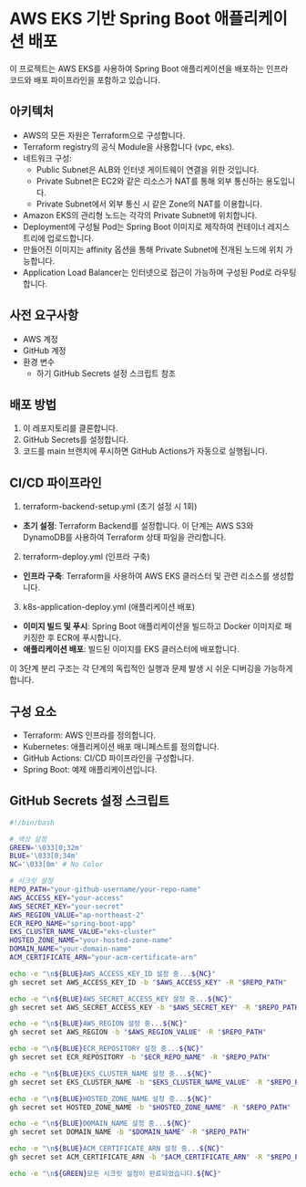 # AWS EKS 기반 Spring Boot 애플리케이션 배포

이 프로젝트는 AWS EKS를 사용하여 Spring Boot 애플리케이션을 배포하는 인프라 코드와 배포 파이프라인을 포함하고 있습니다.

## 아키텍처

- AWS의 모든 자원은 Terraform으로 구성합니다.
- Terraform registry의 공식 Module을 사용합니다 (vpc, eks).
- 네트워크 구성:
  - Public Subnet은 ALB와 인터넷 게이트웨이 연결을 위한 것입니다.
  - Private Subnet은 EC2와 같은 리소스가 NAT를 통해 외부 통신하는 용도입니다.
  - Private Subnet에서 외부 통신 시 같은 Zone의 NAT를 이용합니다.
- Amazon EKS의 관리형 노드는 각각의 Private Subnet에 위치합니다.
- Deployment에 구성될 Pod는 Spring Boot 이미지로 제작하여 컨테이너 레지스트리에 업로드합니다.
- 만들어진 이미지는 affinity 옵션을 통해 Private Subnet에 전개된 노드에 위치 가능합니다.
- Application Load Balancer는 인터넷으로 접근이 가능하며 구성된 Pod로 라우팅합니다.

## 사전 요구사항

- AWS 계정
- GitHub 계정
- 환경 변수
  - 하기 GitHub Secrets 설정 스크립트 참조

## 배포 방법

1. 이 레포지토리를 클론합니다.
2. GitHub Secrets를 설정합니다.
3. 코드를 main 브랜치에 푸시하면 GitHub Actions가 자동으로 실행됩니다.

## CI/CD 파이프라인

1. terraform-backend-setup.yml (초기 설정 시 1회)
- **초기 설정**: Terraform Backend를 설정합니다. 이 단계는 AWS S3와 DynamoDB를 사용하여 Terraform 상태 파일을 관리합니다.
2. terraform-deploy.yml (인프라 구축)
- **인프라 구축**: Terraform을 사용하여 AWS EKS 클러스터 및 관련 리소스를 생성합니다.
3. k8s-application-deploy.yml (애플리케이션 배포)
- **이미지 빌드 및 푸시**: Spring Boot 애플리케이션을 빌드하고 Docker 이미지로 패키징한 후 ECR에 푸시합니다.
- **애플리케이션 배포**: 빌드된 이미지를 EKS 클러스터에 배포합니다.

이 3단계 분리 구조는 각 단계의 독립적인 실행과 문제 발생 시 쉬운 디버깅을 가능하게 합니다.

## 구성 요소

- Terraform: AWS 인프라를 정의합니다.
- Kubernetes: 애플리케이션 배포 매니페스트를 정의합니다.
- GitHub Actions: CI/CD 파이프라인을 구성합니다.
- Spring Boot: 예제 애플리케이션입니다.

## GitHub Secrets 설정 스크립트

```bash
#!/bin/bash

# 색상 설정
GREEN='\033[0;32m'
BLUE='\033[0;34m'
NC='\033[0m' # No Color

# 시크릿 설정
REPO_PATH="your-github-username/your-repo-name"
AWS_ACCESS_KEY="your-access"
AWS_SECRET_KEY="your-secret"
AWS_REGION_VALUE="ap-northeast-2"
ECR_REPO_NAME="spring-boot-app"
EKS_CLUSTER_NAME_VALUE="eks-cluster"
HOSTED_ZONE_NAME="your-hosted-zone-name"
DOMAIN_NAME="your-domain-name"
ACM_CERTIFICATE_ARN="your-acm-certificate-arn"

echo -e "\n${BLUE}AWS_ACCESS_KEY_ID 설정 중...${NC}"
gh secret set AWS_ACCESS_KEY_ID -b "$AWS_ACCESS_KEY" -R "$REPO_PATH"

echo -e "\n${BLUE}AWS_SECRET_ACCESS_KEY 설정 중...${NC}"
gh secret set AWS_SECRET_ACCESS_KEY -b "$AWS_SECRET_KEY" -R "$REPO_PATH"

echo -e "\n${BLUE}AWS_REGION 설정 중...${NC}"
gh secret set AWS_REGION -b "$AWS_REGION_VALUE" -R "$REPO_PATH"

echo -e "\n${BLUE}ECR_REPOSITORY 설정 중...${NC}"
gh secret set ECR_REPOSITORY -b "$ECR_REPO_NAME" -R "$REPO_PATH"

echo -e "\n${BLUE}EKS_CLUSTER_NAME 설정 중...${NC}"
gh secret set EKS_CLUSTER_NAME -b "$EKS_CLUSTER_NAME_VALUE" -R "$REPO_PATH"

echo -e "\n${BLUE}HOSTED_ZONE_NAME 설정 중...${NC}"
gh secret set HOSTED_ZONE_NAME -b "$HOSTED_ZONE_NAME" -R "$REPO_PATH"

echo -e "\n${BLUE}DOMAIN_NAME 설정 중...${NC}"
gh secret set DOMAIN_NAME -b "$DOMAIN_NAME" -R "$REPO_PATH"

echo -e "\n${BLUE}ACM_CERTIFICATE_ARN 설정 중...${NC}"
gh secret set ACM_CERTIFICATE_ARN -b "$ACM_CERTIFICATE_ARN" -R "$REPO_PATH"

echo -e "\n${GREEN}모든 시크릿 설정이 완료되었습니다.${NC}"
```
